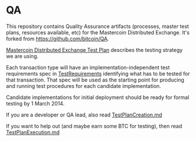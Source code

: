 QA
==

This repository contains Quality Assurance artifacts (processes, master test plans, resources available, etc)
for the Mastercoin Distributed Exchange. It's forked from https://github.com/bitcoin/QA.

[Mastercoin Distributed Exchange Test Plan](MastercoinDistributedExchangeTestPlan.md) describes the testing strategy we are using.

Each transaction type will have an implementation-independent test requirements spec in [TestRequirements](TestRequirements) identifying what has to be tested for that transaction. That spec will be used as the starting point for producing and running test procedures for each candidate implementation.

Candidate implementations for initial deployment should be ready for formal testing by 1 March 2014. 

If you are a developer or QA lead, also read
[TestPlanCreation.md](TestPlanCreation.md)

If you want to help out (and maybe earn some BTC for testing), then read [TestPlanExecution.md](TestPlanExecution.md)
